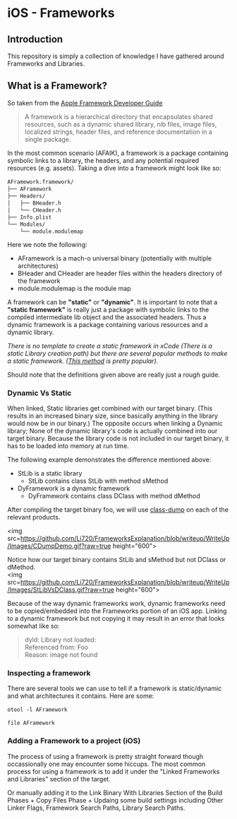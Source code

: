 # iOS - Frameworks 
## Introduction

This repository is simply a collection of knowledge I have gathered around Frameworks and Libraries.

## What is a Framework?

So taken from the [Apple Framework Developer Guide](https://developer.apple.com/library/content/documentation/MacOSX/Conceptual/BPFrameworks/Concepts/WhatAreFrameworks.html#//apple_ref/doc/uid/20002303-BBCEIJFI) 
> A framework is a hierarchical directory that encapsulates shared resources, such as a dynamic shared library, nib files, image files, localized strings, header files, and reference documentation in a single package. 

In the most common scenario (AFAIK), a framework is a package containing symbolic links to a library, the headers, and any potential required resources (e.g. assets). Taking a dive into a framework might look like so: 
```
AFramework.framework/
├── AFramework
├── Headers/
│   ├── BHeader.h
│   └── CHeader.h
├── Info.plist
└── Modules/
    └── module.modulemap
```
Here we note the following:
- AFramework is a mach-o universal binary (potentially with multiple architectures) 
- BHeader and CHeader are header files within the headers directory of the framework
- module.modulemap is the module map 

A framework can be **"static"** or **"dynamic"**. It is important to note that a **"static framework"** is really just a package with symbolic links to the compiled intermediate lib object and the associated headers. Thus a dynamic framework is a package containing various resources and a dynamic library.

*There is no template to create a static framework in xCode (There is a static Library creation path) but there are several popular methods to make a static framework. ([This method](https://github.com/jverkoey/iOS-Framework) is pretty popular).*

Should note that the definitions given above are really just a rough guide. 

### Dynamic Vs Static 

When linked, Static libraries get combined with our target binary. (This results in an increased binary size, since basically anything in the library would now be in our binary.) The opposite occurs when linking a Dynamic library; None of the dynamic library's code is actually combined into our target binary. Because the library code is not included in our target binary, it has to be loaded into memory at run time. 

The following example demonstrates the difference mentioned above:
- StLib is a static library 
  - StLib contains class StLib with method sMethod 
- DyFramework is a dynamic framework 
  - DyFramework contains class DClass with method dMethod

After compiling the target binary foo, we will use [class-dump](http://stevenygard.com/projects/class-dump/) on each of the relevant products. 

<img src=https://github.com/Li720/FrameworksExplanation/blob/writeup/WriteUp/Images/CDumpDemo.gif?raw=true height="600">

Notice how our target binary contains StLib and sMethod but not DClass or dMethod.  
<img src=https://github.com/Li720/FrameworksExplanation/blob/writeup/WriteUp/Images/StLibVsDClass.gif?raw=true height="600">

Because of the way dynamic frameworks work, dynamic frameworks need to be copied/embedded into the Frameworks portion of an iOS app. Linking to a dynamic framework but not copying it may result in an error that looks somewhat like so: 
> dyld: Library not loaded: <Library>  
  Referenced from: Foo  
  Reason: image not found  

### Inspecting a framework

There are several tools we can use to tell if a framework is static/dynamic and what architectures it contains. Here are some:

```shell
otool -l AFramework
```
```shell
file AFramework
```

### Adding a Framework to a project (iOS)

The process of using a framework is pretty straight forward though occassionally one may encounter some hiccups. The most common process for using a framework is to add it under the "Linked Frameworks and Libraries" section of the target. 


Or manually adding it to the Link Binary With Libraries Section of the Build Phases + Copy Files Phase + Updaing some build settings including Other Linker Flags, Framework Search Paths, Library Search Paths.
